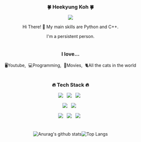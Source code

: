 <div align="center">
<h3> 🍀 Heekyung Koh 🍀</h3>
<p><a href="" target="_blank"><img src="https://img.shields.io/badge/BLOG-EA4AAA?style=flat&logo=GitHub Sponsors&logoColor=white"/></a></p>
<p>Hi There! 👋 My main skills are Python and C++. </p>
<p>I'm a persistent person.</p>
  
#
<h3> I love... </h3>
<p>🖥Youtube,&nbsp;&nbsp;💻Programming,&nbsp;&nbsp;🎥Movies,&nbsp;&nbsp;🐈All the cats in the world</p>
  
#
<h3>🔥 Tech Stack 🔥</h3>
<p>
  <img src="https://img.shields.io/badge/Python-white?style=flat&logo=Python&logoColor=#3776AB"/>&nbsp;&nbsp;
  <img src="https://img.shields.io/badge/-C++-00599C?style=flat&logo=c%2B%2B&slogoColor=#00599C"/>&nbsp;&nbsp;
  <img src="https://img.shields.io/badge/Java-007396?style=flat&logo=Java&logoColor=#007396"/>&nbsp;&nbsp;
</p>
  
<p>
  <img src="https://img.shields.io/badge/TensorFlow-white?style=flat&logo=TensorFlow&logoColor=#FF6F00"/>&nbsp;&nbsp;
  <img src="https://img.shields.io/badge/PyTorch-white?style=flat&logo=PyTorch&logoColor=#EE4C2C"/>&nbsp;&nbsp;
</p>

<p>
  <img src="https://img.shields.io/badge/Notion-white?style=flat&logo=Notion&logoColor=black"/>&nbsp;&nbsp;
  <img src="https://img.shields.io/badge/GitHub-gray?style=flat&logo=GitHub&logoColor=black"/>&nbsp;&nbsp;
  <img src="https://img.shields.io/badge/Git-blue?style=flat&logo=Git&logoColor=F05032"/>&nbsp;&nbsp;
</p>
   
#
![Anurag's github stats](https://github-readme-stats.vercel.app/api?username=kohheekyung&show_icons=true&theme=tokyonight)![Top Langs](https://github-readme-stats.vercel.app/api/top-langs/?username=kohheekyung&layout=compact&theme=tokyonight)
</div>

<!--
**kohheekyung/kohheekyung** is a ✨ _special_ ✨ repository because its `README.md` (this file) appears on your GitHub profile.

Here are some ideas to get you started:

- 🔭 I’m currently working on ...
- 🌱 I’m currently learning ...
- 👯 I’m looking to collaborate on ...
- 🤔 I’m looking for help with ...
- 💬 Ask me about ...
- 📫 How to reach me: ...
- 😄 Pronouns: ...
- ⚡ Fun fact: ...
-->
